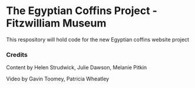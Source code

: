 # The Egyptian Coffins Project - Fitzwilliam Museum

This respository will hold code for the new Egyptian coffins website project

### Credits

Content by Helen Strudwick, Julie Dawson, Melanie Pitkin

Video by Gavin Toomey, Patricia Wheatley